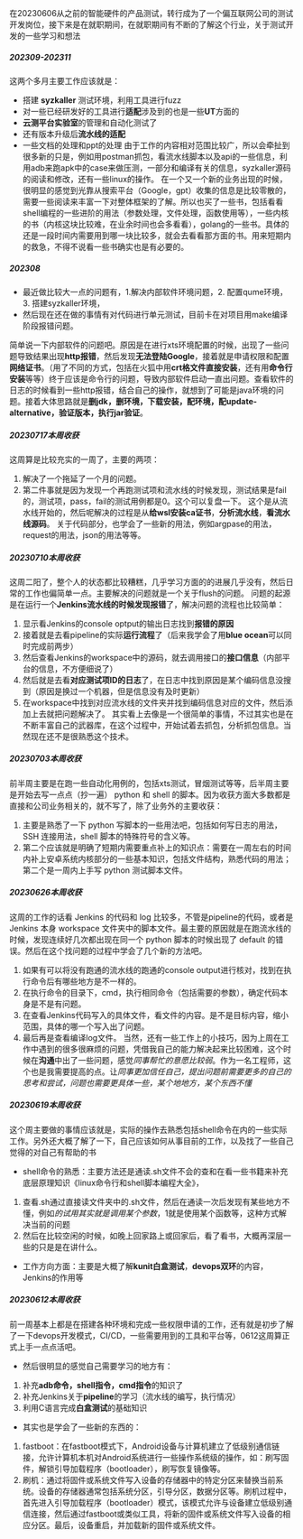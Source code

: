 在20230606从之前的智能硬件的产品测试，转行成为了一个偏互联网公司的测试开发岗位，接下来是在就职期间，在就职期间有不断的了解这个行业，关于测试开发的一些学习和想法

##### 202309-202311
这两个多月主要工作应该就是：
- 搭建 **syzkaller** 测试环境，利用工具进行fuzz
- 对一些已经研发好的工具进行**适配**涉及到的也是一些**UT**方面的
- **云测平台实验室**的管理和自动化测试了
- 还有版本升级后**流水线的适配**
- 一些文档的处理和ppt的处理
由于工作的内容相对范围比较广，所以会牵扯到很多新的只是，例如用postman抓包，看流水线脚本以及api的一些信息，利用adb来跑apk中的case来做压测，一部分和编译有关的信息，syzkaller源码的阅读和修改，还有一些linux的操作。
在一个又一个新的业务出现的时候，很明显的感觉到光靠从搜索平台（Google，gpt）收集的信息是比较零散的，需要一些阅读来丰富一下对整体框架的了解。所以也买了一些书，包括看看shell编程的一些进阶的用法（参数处理，文件处理，函数使用等），一些内核的书（内核这块比较难，在业余时间也会多看看），golang的一些书。具体的还是一段时间内需要用到哪一块比较多，就会去看看那方面的书。用来短期内的救急，不得不说看一些书确实也是有必要的。


##### 202308
- 最近做比较大一点的问题有，1.解决内部软件环境问题，2. 配置qume环境，3. 搭建syzkaller环境，
- 然后现在还在做的事情有对代码进行单元测试，目前卡在对项目用make编译阶段报错问题。

简单说一下内部软件的问题吧。原因是在进行xts环境配置的时候，出现了一些问题导致结果出现**http报错**，然后发现**无法登陆Google**，接着就是申请权限和配置**网络证书**。（用了不同的方式，包括在火狐中用**crt格文件直接安装**，还有用**命令行安装**等等）终于应该是命令行的问题，导致内部软件启动一直出问题。查看软件的日志的时候看到一些http报错，结合自己的操作，就想到了可能是java环境的问题。接着大体思路就是**删jdk，删环境，下载安装，配环境，配update-alternative，验证版本，执行jar验证**。


##### 20230717本周收获
这周算是比较充实的一周了，主要的两项：
1. 解决了一个拖延了一个月的问题。
2. 第二件事就是因为发现一个再跑测试项和流水线的时候发现，测试结果是fail的，测试项，pass，fail的测试用例都是0。这个可以复盘一下。
这个是从流水线开始的，然后呢解决的过程是从**给wsl安装ca证书**，**分析流水线**，**看流水线源码**。
关于代码部分，也学会了一些新的用法，例如argpase的用法，request的用法，json的用法等等。

##### 20230710本周收获
这周二阳了，整个人的状态都比较糟糕，几乎学习方面的的进展几乎没有，然后日常的工作也偏简单一点。主要解决的问题就是一个关于flush的问题。
问题的起源是在运行一个**Jenkins流水线的时候发现报错**了，解决问题的流程也比较简单：
1. 显示看Jenkins的console optput的输出日志找到**报错的原因**
2. 接着就是去看pipeline的实际**运行流程**了（后来我学会了用**blue ocean**可以同时完成前两步）
3. 然后查看Jenkins的workspace中的源码，就去调用接口的**接口信息**（内部平台的信息，不方便细说了）
4. 然后就是去看**对应测试项ID的日志**了，在日志中找到原因是某个编码信息没搜到（原因是换过一个机器，但是信息没有及时更新）
5. 在workspace中找到对应流水线的文件夹并找到编码信息对应的文件，然后添加上去就把问题解决了。
其实看上去像是一个很简单的事情，不过其实也是在不断丰富自己的武器库，在这个过程中，开始试着去抓包，分析抓包信息。当然现在还不是很熟悉这个技术。
   

##### 20230703本周收获
前半周主要是在跑一些自动化用例的，包括xts测试，冒烟测试等等，后半周主要是开始去写一点点（抄一遍） python 和 shell 的脚本。因为收获方面大多数都是直接和公司业务相关的，就不写了，除了业务外的主要收获：
1. 主要是熟悉了一下 python 写脚本的一些用法吧，包括如何写日志的用法，SSH 连接用法，shell 脚本的特殊符号的含义等。
2. 第二个应该就是明确了短期内需要重点补上的知识点：需要在一周左右的时间内补上安卓系统内核部分的一些基本知识，包括文件结构，熟悉代码的用法；第二个是一周内上手写 python 测试脚本文件。

##### 20230626本周收获
这周的工作的话看 Jenkins 的代码和 log 比较多，不管是pipeline的代码，或者是 Jenkins 本身 workspace 文件夹中的脚本文件。最主要的原因就是在跑流水线的时候，发现连续好几次都出现在同一个 python 脚本的时候出现了 default 的错误。然后在这个找问题的过程中学会了几个新的方法吧。
1. 如果有可以将没有跑通的流水线的跑通的console output进行核对，找到在执行命令后有哪些地方是不一样的。
2. 在执行命令的目录下，cmd，执行相同命令（包括需要的参数），确定代码本身是不是有问题。
3. 在查看Jenkins代码写入的具体文件，看文件的内容。是不是目标内容，缩小范围，具体的哪一个写入出了问题。
4. 最后再是查看编译log文件。
当然，还有一些工作上的小技巧，因为上周在工作中遇到的很多很麻烦的问题，凭借我自己的能力解决起来比较困难，这个时候在**沟通**中出了一些问题，感觉*同事帮忙的意愿比较弱*。作为一名工程师，这个也是我需要提高的点。让*同事更加信任自己，提出问题前需要更多的自己的思考和尝试，问题也需要更具体一些，某个地地方，某个东西不懂*

##### 20230619本周收获
这个周主要做的事情应该就是，实际的操作去熟悉包括shell命令在内的一些实际工作。另外还大概了解了一下，自己应该如何从事目前的工作，以及找了一些自己觉得的对自己有帮助的书
- shell命令的熟悉：主要方法还是通读.sh文件不会的查和在看一些书籍来补充底层原理知识《linux命令行和shell脚本编程大全》，
1. 查看.sh通过直接读文件夹中的.sh文件，然后在通读一次后发现有某些地方不懂，例如${}的试用其实就是调用某个参数，$1就是使用某个函数等，这种方式解决当前的问题
2. 然后在比较空闲的时候，如晚上回家路上或回家后，看了看书，大概再深层一些的只是是在讲什么。
- 工作方向方面：主要是大概了解**kunit白盒测试**，**devops双环**的内容，Jenkins的作用等

##### 20230612本周收获
前一周基本上都是在搭建各种环境和完成一些权限申请的工作，还有就是初步了解了一下devops开发模式，CI/CD，一些需要用到的工具和平台等，0612这周算正式上手一点点活吧。
- 然后很明显的感觉自己需要学习的地方有：
1. 补充**adb命令，shell指令，cmd指令**的知识了
2. 补充Jenkins关于**pipeline**的学习（流水线的编写，执行情况）
3. 利用C语言完成**白盒测试**的基础知识

- 其实也是学会了一些新的东西的：
1. fastboot：在fastboot模式下，Android设备与计算机建立了低级别通信链接，允许计算机本机对Android系统进行一些操作系统级的操作，如：刷写固件，解锁引导加载程序（bootloader），刷写恢复镜像等。
2. 刷机：通过将固件或系统文件写入设备的存储器中的特定分区来替换当前系统。设备的存储器通常包括系统分区，引导分区，数据分区等。刷机过程中，首先进入引导加载程序（bootloader）模式，该模式允许与设备建立低级别通信连接，然后通过fastboot或类似工具，将新的固件或系统文件写入设备的相应分区。最后，设备重启，并加载新的固件或系统文件。
